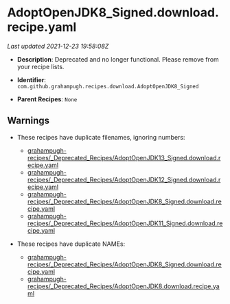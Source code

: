 # AdoptOpenJDK8_Signed.download.recipe.yaml

_Last updated 2021-12-23 19:58:08Z_

- **Description**: Deprecated and no longer functional. Please remove from your recipe lists.

- **Identifier**: `com.github.grahampugh.recipes.download.AdoptOpenJDK8_Signed`

- **Parent Recipes**: `None`

## Warnings

- These recipes have duplicate filenames, ignoring numbers:
    - [grahampugh-recipes/_Deprecated_Recipes/AdoptOpenJDK13_Signed.download.recipe.yaml](/autopkg-dupe-tracker/grahampugh-recipes/_Deprecated_Recipes/AdoptOpenJDK13_Signed.download.recipe.yaml)
    - [grahampugh-recipes/_Deprecated_Recipes/AdoptOpenJDK12_Signed.download.recipe.yaml](/autopkg-dupe-tracker/grahampugh-recipes/_Deprecated_Recipes/AdoptOpenJDK12_Signed.download.recipe.yaml)
    - [grahampugh-recipes/_Deprecated_Recipes/AdoptOpenJDK8_Signed.download.recipe.yaml](/autopkg-dupe-tracker/grahampugh-recipes/_Deprecated_Recipes/AdoptOpenJDK8_Signed.download.recipe.yaml)
    - [grahampugh-recipes/_Deprecated_Recipes/AdoptOpenJDK11_Signed.download.recipe.yaml](/autopkg-dupe-tracker/grahampugh-recipes/_Deprecated_Recipes/AdoptOpenJDK11_Signed.download.recipe.yaml)

- These recipes have duplicate NAMEs:
    - [grahampugh-recipes/_Deprecated_Recipes/AdoptOpenJDK8_Signed.download.recipe.yaml](/autopkg-dupe-tracker/grahampugh-recipes/_Deprecated_Recipes/AdoptOpenJDK8_Signed.download.recipe.yaml)
    - [grahampugh-recipes/_Deprecated_Recipes/AdoptOpenJDK8.download.recipe.yaml](/autopkg-dupe-tracker/grahampugh-recipes/_Deprecated_Recipes/AdoptOpenJDK8.download.recipe.yaml)